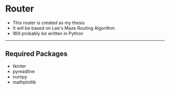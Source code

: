 # Router
- This router is created as my thesis
- It will be based on Lee's Maze Routing Algorithm
- Will probably be written in Python
---
## Required Packages
- tkinter
- pyreadline
- numpy
- mathplotlib
